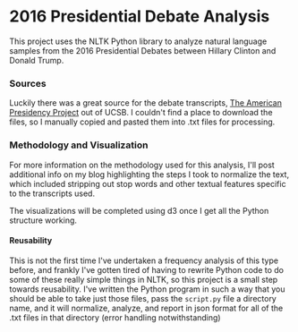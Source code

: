 # 2016 Presidential Debate Analysis 
This project uses the NLTK Python library to analyze natural language samples from the 2016 Presidential Debates between Hillary Clinton and Donald Trump.

### Sources
Luckily there was a great source for the debate transcripts, [The American Presidency Project](http://www.presidency.ucsb.edu/debates.php) out of UCSB. I couldn't find a place to download the files, so I manually copied and pasted them into .txt files for processing. 

### Methodology and Visualization
For more information on the methodology used for this analysis, I'll post additional info on my blog highlighting the steps I took to normalize the text, which included stripping out stop words and other textual features specific to the transcripts used. 

The visualizations will be completed using d3 once I get all the Python structure working. 

#### Reusability 
This is not the first time I've undertaken a frequency analysis of this type before, and frankly I've gotten tired of having to rewrite Python code to do some of these really simple things in NLTK, so this project is a small step towards reusability. I've written the Python program in such a way that you should be able to take just those files, pass the `script.py` file a directory name, and it will normalize, analyze, and report in json format for all of the .txt files in that directory (error handling notwithstanding) 
